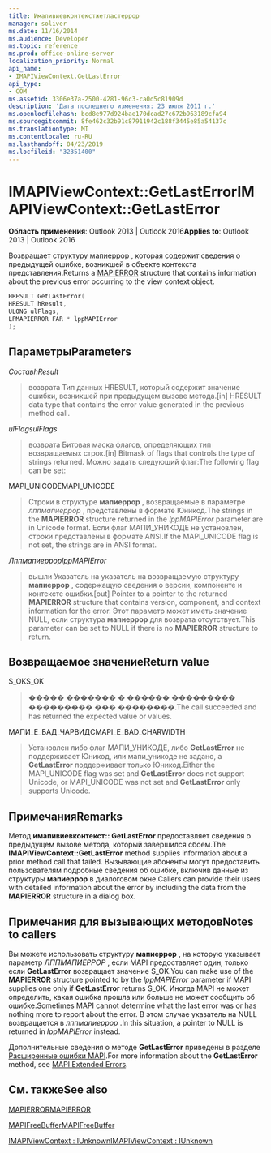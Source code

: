 ```yaml
---
title: Имапивиевконтекстжетластеррор
manager: soliver
ms.date: 11/16/2014
ms.audience: Developer
ms.topic: reference
ms.prod: office-online-server
localization_priority: Normal
api_name:
- IMAPIViewContext.GetLastError
api_type:
- COM
ms.assetid: 3306e37a-2500-4281-96c3-ca0d5c81909d
description: 'Дата последнего изменения: 23 июля 2011 г.'
ms.openlocfilehash: bcd8e977d924bae170dcad27c672b963189cfa94
ms.sourcegitcommit: 8fe462c32b91c87911942c188f3445e85a54137c
ms.translationtype: MT
ms.contentlocale: ru-RU
ms.lasthandoff: 04/23/2019
ms.locfileid: "32351400"
---
```

# <a name="imapiviewcontextgetlasterror"></a><span data-ttu-id="71244-103">IMAPIViewContext::GetLastError</span><span class="sxs-lookup"><span data-stu-id="71244-103">IMAPIViewContext::GetLastError</span></span>

  
  
<span data-ttu-id="71244-104">**Область применения**: Outlook 2013 | Outlook 2016</span><span class="sxs-lookup"><span data-stu-id="71244-104">**Applies to**: Outlook 2013 | Outlook 2016</span></span> 
  
<span data-ttu-id="71244-105">Возвращает структуру [мапиеррор](mapierror.md) , которая содержит сведения о предыдущей ошибке, возникшей в объекте контекста представления.</span><span class="sxs-lookup"><span data-stu-id="71244-105">Returns a [MAPIERROR](mapierror.md) structure that contains information about the previous error occurring to the view context object.</span></span> 
  
```cpp
HRESULT GetLastError(
HRESULT hResult,
ULONG ulFlags,
LPMAPIERROR FAR * lppMAPIError
);
```

## <a name="parameters"></a><span data-ttu-id="71244-106">Параметры</span><span class="sxs-lookup"><span data-stu-id="71244-106">Parameters</span></span>

 <span data-ttu-id="71244-107">_Состав_</span><span class="sxs-lookup"><span data-stu-id="71244-107">_hResult_</span></span>
  
> <span data-ttu-id="71244-108">возврата Тип данных HRESULT, который содержит значение ошибки, возникшей при предыдущем вызове метода.</span><span class="sxs-lookup"><span data-stu-id="71244-108">[in] HRESULT data type that contains the error value generated in the previous method call.</span></span>
    
 <span data-ttu-id="71244-109">_ulFlags_</span><span class="sxs-lookup"><span data-stu-id="71244-109">_ulFlags_</span></span>
  
> <span data-ttu-id="71244-110">возврата Битовая маска флагов, определяющих тип возвращаемых строк.</span><span class="sxs-lookup"><span data-stu-id="71244-110">[in] Bitmask of flags that controls the type of strings returned.</span></span> <span data-ttu-id="71244-111">Можно задать следующий флаг:</span><span class="sxs-lookup"><span data-stu-id="71244-111">The following flag can be set:</span></span>
    
<span data-ttu-id="71244-112">MAPI_UNICODE</span><span class="sxs-lookup"><span data-stu-id="71244-112">MAPI_UNICODE</span></span> 
  
> <span data-ttu-id="71244-113">Строки в структуре **мапиеррор** , возвращаемые в параметре _лппмапиеррор_ , представлены в формате Юникод.</span><span class="sxs-lookup"><span data-stu-id="71244-113">The strings in the **MAPIERROR** structure returned in the  _lppMAPIError_ parameter are in Unicode format.</span></span> <span data-ttu-id="71244-114">Если флаг МАПИ_УНИКОДЕ не установлен, строки представлены в формате ANSI.</span><span class="sxs-lookup"><span data-stu-id="71244-114">If the MAPI_UNICODE flag is not set, the strings are in ANSI format.</span></span> 
    
 <span data-ttu-id="71244-115">_Лппмапиеррор_</span><span class="sxs-lookup"><span data-stu-id="71244-115">_lppMAPIError_</span></span>
  
> <span data-ttu-id="71244-116">вышли Указатель на указатель на возвращаемую структуру **мапиеррор** , содержащую сведения о версии, компоненте и контексте ошибки.</span><span class="sxs-lookup"><span data-stu-id="71244-116">[out] Pointer to a pointer to the returned **MAPIERROR** structure that contains version, component, and context information for the error.</span></span> <span data-ttu-id="71244-117">Этот параметр может иметь значение NULL, если структура **мапиеррор** для возврата отсутствует.</span><span class="sxs-lookup"><span data-stu-id="71244-117">This parameter can be set to NULL if there is no **MAPIERROR** structure to return.</span></span> 
    
## <a name="return-value"></a><span data-ttu-id="71244-118">Возвращаемое значение</span><span class="sxs-lookup"><span data-stu-id="71244-118">Return value</span></span>

<span data-ttu-id="71244-119">S_OK</span><span class="sxs-lookup"><span data-stu-id="71244-119">S_OK</span></span> 
  
> <span data-ttu-id="71244-120">����� ������� � ������ ��������� ��������� ��� ��������.</span><span class="sxs-lookup"><span data-stu-id="71244-120">The call succeeded and has returned the expected value or values.</span></span>
    
<span data-ttu-id="71244-121">МАПИ_Е_БАД_ЧАРВИДС</span><span class="sxs-lookup"><span data-stu-id="71244-121">MAPI_E_BAD_CHARWIDTH</span></span> 
  
> <span data-ttu-id="71244-122">Установлен либо флаг МАПИ_УНИКОДЕ, либо **GetLastError** не поддерживает Юникод, или мапи_уникоде не задано, а **GetLastError** поддерживает только Юникод.</span><span class="sxs-lookup"><span data-stu-id="71244-122">Either the MAPI_UNICODE flag was set and **GetLastError** does not support Unicode, or MAPI_UNICODE was not set and **GetLastError** only supports Unicode.</span></span> 
    
## <a name="remarks"></a><span data-ttu-id="71244-123">Примечания</span><span class="sxs-lookup"><span data-stu-id="71244-123">Remarks</span></span>

<span data-ttu-id="71244-124">Метод **имапивиевконтекст:: GetLastError** предоставляет сведения о предыдущем вызове метода, который завершился сбоем.</span><span class="sxs-lookup"><span data-stu-id="71244-124">The **IMAPIViewContext::GetLastError** method supplies information about a prior method call that failed.</span></span> <span data-ttu-id="71244-125">Вызывающие абоненты могут предоставить пользователям подробные сведения об ошибке, включив данные из структуры **мапиеррор** в диалоговом окне.</span><span class="sxs-lookup"><span data-stu-id="71244-125">Callers can provide their users with detailed information about the error by including the data from the **MAPIERROR** structure in a dialog box.</span></span> 
  
## <a name="notes-to-callers"></a><span data-ttu-id="71244-126">Примечания для вызывающих методов</span><span class="sxs-lookup"><span data-stu-id="71244-126">Notes to callers</span></span>

<span data-ttu-id="71244-127">Вы можете использовать структуру **мапиеррор** , на которую указывает параметр _ЛППМАПИЕРРОР_ , если MAPI предоставляет один, только если **GetLastError** возвращает значение S_OK.</span><span class="sxs-lookup"><span data-stu-id="71244-127">You can make use of the **MAPIERROR** structure pointed to by the  _lppMAPIError_ parameter if MAPI supplies one only if **GetLastError** returns S_OK.</span></span> <span data-ttu-id="71244-128">Иногда MAPI не может определить, какая ошибка прошла или больше не может сообщить об ошибке.</span><span class="sxs-lookup"><span data-stu-id="71244-128">Sometimes MAPI cannot determine what the last error was or has nothing more to report about the error.</span></span> <span data-ttu-id="71244-129">В этом случае указатель на NULL возвращается в _лппмапиеррор_ .</span><span class="sxs-lookup"><span data-stu-id="71244-129">In this situation, a pointer to NULL is returned in  _lppMAPIError_ instead.</span></span> 
  
<span data-ttu-id="71244-130">Дополнительные сведения о методе **GetLastError** приведены в разделе [Расширенные ошибки MAPI](mapi-extended-errors.md).</span><span class="sxs-lookup"><span data-stu-id="71244-130">For more information about the **GetLastError** method, see [MAPI Extended Errors](mapi-extended-errors.md).</span></span>
  
## <a name="see-also"></a><span data-ttu-id="71244-131">См. также</span><span class="sxs-lookup"><span data-stu-id="71244-131">See also</span></span>



[<span data-ttu-id="71244-132">MAPIERROR</span><span class="sxs-lookup"><span data-stu-id="71244-132">MAPIERROR</span></span>](mapierror.md)
  
[<span data-ttu-id="71244-133">MAPIFreeBuffer</span><span class="sxs-lookup"><span data-stu-id="71244-133">MAPIFreeBuffer</span></span>](mapifreebuffer.md)
  
[<span data-ttu-id="71244-134">IMAPIViewContext : IUnknown</span><span class="sxs-lookup"><span data-stu-id="71244-134">IMAPIViewContext : IUnknown</span></span>](imapiviewcontextiunknown.md)

